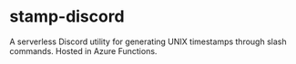# stamp-discord
A serverless Discord utility for generating UNIX timestamps through slash commands.
Hosted in Azure Functions.
